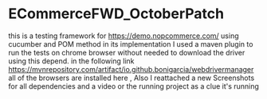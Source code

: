 # ECommerceFWD_OctoberPatch
this is a testing framework for https://demo.nopcommerce.com/  using cucumber and POM method in its implementation 
I used a maven plugin to run the tests on chrome browser without needed to download the driver using this depend. in the following link 
https://mvnrepository.com/artifact/io.github.bonigarcia/webdrivermanager
all of the browsers are installed here  , Also I reattached a new Screenshots for all dependencies and a video or the running project as a clue it's running 
